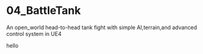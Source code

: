 # 04_BattleTank
An open_world head-to-head tank fight with simple AI,terrain,and advanced control system in UE4

hello

